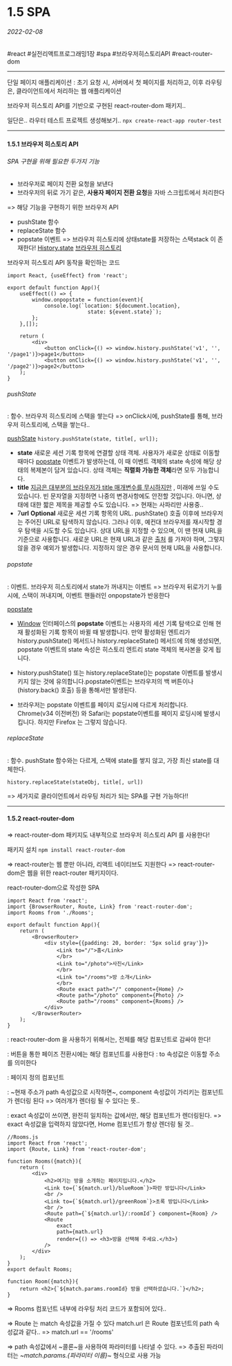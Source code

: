 # 1.5 SPA
###### 2022-02-08
#react #실전리액트프로그래밍1장 #spa #브라우저히스토리API #react-router-dom
- - - -
단일 페이지 애플리케이션
: 초기 요청 시, 서버에서 첫 페이지를 처리하고,
	이후 라우팅은, 클라이언트에서 처리하는 웹 애플리케이션

브라우저 히스토리 API를 기반으로 구현된 react-router-dom 패키지..

일단은.. 라우터 테스트 프로젝트 생성해보기..
`npx create-react-app router-test`

- - - -
#### 1.5.1 브라우저 히스토리 API

###### SPA 구현을 위해 필요한 두가지 기능
- 브라우저로 페이지 전환 요청을 보낸다
- 브라우저의 뒤로 가기 같은, **사용자 페이지 전환 요청**을 자바 스크립트에서 처리한다

=> 해당 기능을 구현하기 위한 브라우저 API
- pushState 함수
- replaceState 함수
- popstate 이벤트
=> 브라우저 히스토리에 상태state를 저장하는 스택stack 이 존재한다!
 [History.state](https://developer.mozilla.org/ko/docs/Web/API/History/state) 
[브라우저 히스토리](https://developer.mozilla.org/ko/docs/Web/API/History)


브라우저 히스토리 API 동작을 확인하는 코드
```
import React, {useEffect} from 'react';

export default function App(){
	useEffect(() => {
		window.onpopstate = function(event){
			console.log(`location: ${document.location},
						  state: ${event.state}`);
		};
	},[]);

	return (
		<div>
			<button onClick={() => window.history.pushState('v1', '', '/page1')}>page1</button>
			<button onClick={() => window.history.pushState('v1', '', '/page2')}>page2</button>
	);
}
```

###### pushState
: 함수. 브라우저 히스토리에 스택을 쌓는다
=> onClick시에, pushState를 통해, 브라우저 히스토리에, 스택을 쌓는다..

[pushState](https://developer.mozilla.org/ko/docs/Web/API/History/pushState)
`history.pushState(state, title[, url]);`
- **state**
새로운 세션 기록 항목에 연결할 상태 객체. 
사용자가 새로운 상태로 이동할 때마다  [popstate](https://developer.mozilla.org/ko/docs/Web/API/Window/popstate_event)  이벤트가 발생하는데, 이 때 이벤트 객체의 state 속성에 해당 상태의 복제본이 담겨 있습니다.
상태 객체는 **직렬화 가능한 객체**라면 모두 가능합니다.
- **title**
 [지금은 대부분의 브라우저가 title 매개변수를 무시하지만](https://github.com/whatwg/html/issues/2174) , 미래에 쓰일 수도 있습니다. 빈 문자열을 지정하면 나중의 변경사항에도 안전할 것입니다. 
아니면, 상태에 대한 짧은 제목을 제공할 수도 있습니다. 
=> 현재는 사파리만 사용중..
- 7**url** **Optional**
새로운 세션 기록 항목의 URL. pushState() 호출 이후에 브라우저는 주어진 URL로 탐색하지 않습니다. 
그러나 이후, 예컨대 브라우저를 재시작할 경우 탐색을 시도할 수도 있습니다. 
상대 URL을 지정할 수 있으며, 이 땐 현재 URL을 기준으로 사용합니다. 
새로운 URL은 현재 URL과 같은  [출처](https://developer.mozilla.org/ko/docs/Glossary/Origin) 를 가져야 하며, 그렇지 않을 경우 예외가 발생합니다. 
지정하지 않은 경우 문서의 현재 URL을 사용합니다.


###### popstate
: 이벤트. 브라우저 히스토리에서 state가 꺼내지는 이벤트
=> 브라우저 뒤로가기 누를 시에, 스택이 꺼내지며, 이벤트 핸들러인 onpopstate가 반응한다

[popstate](https://developer.mozilla.org/ko/docs/Web/API/Window/popstate_event)
- [Window](https://developer.mozilla.org/ko/docs/Web/API/Window)  인터페이스의 **popstate** 이벤트는 사용자의 세션 기록 탐색으로 인해 현재 활성화된 기록 항목이 바뀔 때 발생합니다.
만약 활성화된 엔트리가 history.pushState() 메서드나 history.replaceState() 메서드에 의해 생성되면, popstate 이벤트의 state 속성은 히스토리 엔트리 state 객체의 복사본을 갖게 됩니다.

- history.pushState() 또는 history.replaceState()는 popstate 이벤트를 발생시키지 않는 것에 유의합니다.popstate이벤트는 브라우저의 백 버튼이나 (history.back() 호출) 등을 통해서만 발생된다.

- 브라우저는 popstate 이벤트를 페이지 로딩시에 다르게 처리합니다. Chrome(v34 이전버전) 와 Safari는 popstate이벤트를 페이지 로딩시에 발생시킵니다. 하지만 Firefox 는 그렇지 않습니다.


###### replaceState
: 함수. pushState 함수와는 다르게, 스택에 state를 쌓지 않고, 가장 최신 state를 대체한다.

`history.replaceState(stateObj, title[, url])`


=> 세가지로 클라이언트에서 라우팅 처리가 되는 SPA를 구현 가능하다!!


- - - -
#### 1.5.2 react-router-dom
=> react-router-dom 패키지도 내부적으로 브라우저 히스토리 API 를 사용한다!

패키지 설치
`npm install react-router-dom`

=> react-router는 웹 뿐만 아니라, 리액트 네이티브도 지원한다
=> react-router-dom은 웹을 위한 react-router 패키지이다.

react-router-dom으로 작성한 SPA
```
import React from 'react';
import {BrowserRouter, Route, Link} from 'react-router-dom';
import Rooms from './Rooms';

export default function App(){
	return (
		<BrowserRouter>
			<div style={{padding: 20, border: '5px solid gray'}}>
				<Link to="/">홈</Link>
				</br>
				<Link to="/photo">사진</Link>
				</br>
				<Link to="/rooms">방 소개</Link>
				</br>
				<Route exact path="/" component={Home} />
				<Route path="/photo" component={Photo} />
				<Route path="/rooms" component={Rooms} />
			</div>
		</BrowserRouter>
	);
}
```

**<BrowserRouter>**
: react-router-dom 을 사용하기 위해서는, 전체를 해당 컴포넌트로 감싸야 한다!

**<Link>**
: 버튼을 통한 페이즈 전환시에는 해당 컴포넌트를 사용한다
: to 속성값은 이동할 주소를 의미한다

**<Route>**
: 페이지 정의 컴포넌트

: ~현재 주소가 path  속성값으로 시작하면~, component 속성값이 가리키는 컴포넌트가 렌더링 된다 
=> 여러개가 렌더링 될 수 있다는 뜻..

: exact 속성값이 쓰이면, 완전히 일치하는 값에서만, 해당 컴포넌트가 렌더링된다.
=> exact 속성값을 입력하지 않았다면, Home 컴포넌트가 항상 렌더링 될 것..

```
//Rooms.js
import React from 'react';
import {Route, Link} from 'react-router-dom';

function Rooms({match}){
	return (
		<div>
			<h2>여기는 방을 소개하는 페이지입니다.</h2>
			<Link to={`${match.url}/blueRoom`}>파란 방입니다</Link>
			<br />
			<Link to={`${match.url}/greenRoom`}>초록 방입니다</Link>
			<br />
			<Route path={`${match.url}/:roomId`} component={Room} />
			<Route
				exact
				path={math.url}
				render={() => <h3>방을 선택해 주세요.</h3>}
			/>
		</div>
	);
}
export default Rooms;

function Room({match}){
	return <h2>{`${match.params.roomId} 방을 선택하셨습니다.`}</h2>;
}
```
=> Rooms 컴포넌트 내부에 라우팅 처리 코드가 포함되어 있다..

=> Route 는 match 속성값을 가질 수 있다
	match.url 은 Route 컴포넌트의 path 속성값과 같다..
	=> match.url == '/rooms'

=> path 속성값에서 ~콜론~을 사용하여 파라미터를 나타낼 수 있다.
=> 추출된 파라미터는 ~*match.params.{파라미터 이름}*~ 형식으로 사용 가능

